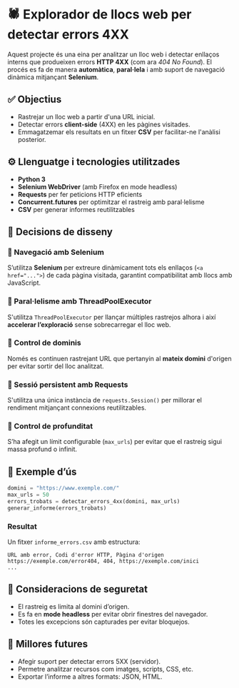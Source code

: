
# 🕷️ Explorador de llocs web per detectar errors 4XX

Aquest projecte és una eina per analitzar un lloc web i detectar enllaços interns que produeixen errors **HTTP 4XX** (com ara *404 No Found*). El procés es fa de manera **automàtica**, **paral·lela** i amb suport de navegació dinàmica mitjançant **Selenium**.

## ✅ Objectius

- Rastrejar un lloc web a partir d'una URL inicial.
- Detectar errors **client-side** (4XX) en les pàgines visitades.
- Emmagatzemar els resultats en un fitxer **CSV** per facilitar-ne l'anàlisi posterior.

## ⚙️ Llenguatge i tecnologies utilitzades

- **Python 3**
- **Selenium WebDriver** (amb Firefox en mode headless)
- **Requests** per fer peticions HTTP eficients
- **Concurrent.futures** per optimitzar el rastreig amb paral·lelisme
- **CSV** per generar informes reutilitzables

## 📌 Decisions de disseny

### 🔹 Navegació amb Selenium

S’utilitza **Selenium** per extreure dinàmicament tots els enllaços (`<a href="...">`) de cada pàgina visitada, garantint compatibilitat amb llocs amb JavaScript.

### 🔹 Paral·lelisme amb ThreadPoolExecutor

S'utilitza `ThreadPoolExecutor` per llançar múltiples rastrejos alhora i així **accelerar l’exploració** sense sobrecarregar el lloc web.

### 🔹 Control de dominis

Només es continuen rastrejant URL que pertanyin al **mateix domini** d'origen per evitar sortir del lloc analitzat.

### 🔹 Sessió persistent amb Requests

S'utilitza una única instància de `requests.Session()` per millorar el rendiment mitjançant connexions reutilitzables.

### 🔹 Control de profunditat

S’ha afegit un límit configurable (`max_urls`) per evitar que el rastreig sigui massa profund o infinit.

## 🧪 Exemple d’ús

```python
domini = "https://www.exemple.com/"
max_urls = 50
errors_trobats = detectar_errors_4xx(domini, max_urls)
generar_informe(errors_trobats)
```

### Resultat

Un fitxer `informe_errors.csv` amb estructura:

```
URL amb error, Codi d'error HTTP, Pàgina d'origen
https://exemple.com/error404, 404, https://exemple.com/inici
...
```

## 🔐 Consideracions de seguretat

- El rastreig es limita al domini d’origen.
- Es fa en **mode headless** per evitar obrir finestres del navegador.
- Totes les excepcions són capturades per evitar bloquejos.

## 📌 Millores futures

- Afegir suport per detectar errors 5XX (servidor).
- Permetre analitzar recursos com imatges, scripts, CSS, etc.
- Exportar l’informe a altres formats: JSON, HTML.
